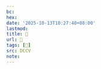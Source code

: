 ```yaml
---
bc:
hex:
date: '2025-10-13T10:27:40+08:00'
lastmod:
title: 􅉛
url: 􅉛
tags: [𩌾]
src: DCCV
note:
---
```

